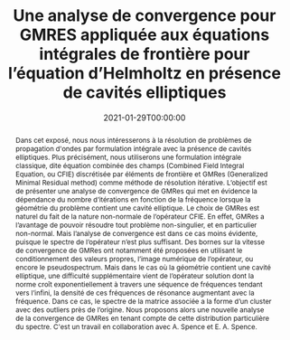 ---
title: 'Une analyse de convergence pour GMRES appliquée aux équations intégrales de frontière pour l’équation d’Helmholtz en présence de cavités elliptiques'
event: Séminaire de Modélisation et Calcul Scientifique au Laboratoire Analyse, Géométrie et Applications
event_url: https://www.math.univ-paris13.fr/laga/index.php/fr/mcs/seminaires?id=65:seminaire-d-analyse-appliquee&catid=18:seminaires-mcs

location: 'Laboratoire Analyse, Géométrie et Applications à Paris 13 (online), France'

abstract: "Dans cet exposé, nous nous intéresserons à la résolution de problèmes de propagation d'ondes par formulation intégrale avec la présence de cavités elliptiques. Plus précisément, nous utiliserons une formulation intégrale classique, dite équation combinée des champs (Combined Field Integral Equation, ou CFIE) discrétisée par éléments de frontière et GMRes (Generalized Minimal Residual method) comme méthode de résolution itérative. L’objectif est de présenter une analyse de convergence de GMRes qui met en évidence la dépendance du nombre d’itérations en fonction de la fréquence lorsque la géométrie du problème contient une cavité elliptique. Le choix de GMRes est naturel du fait de la nature non-normale de l’opérateur CFIE. En effet, GMRes a l’avantage de pouvoir résoudre tout problème non-singulier, et en particulier non-normal. Mais l’analyse de convergence est dans ce cas moins évidente, puisque le spectre de l’opérateur n’est plus suffisant. Des bornes sur la vitesse de convergence de GMRes ont notamment été proposées en utilisant le conditionnement des valeurs propres, l’image numérique de l’opérateur, ou encore le pseudospectrum. Mais dans le cas où la géométrie contient une cavité elliptique, une difficulté supplémentaire vient de l’opérateur solution dont la norme croît exponentiellement à travers une séquence de fréquences tendant vers l’infini, la densité de ces fréquences de résonance augmentant avec la fréquence. Dans ce cas, le spectre de la matrice associée a la forme d’un cluster avec des outliers près de l’origine. Nous proposons alors une nouvelle analyse de la convergence de GMRes en tenant compte de cette distribution particulière du spectre. C'est un travail en collaboration avec A. Spence et E. A. Spence."

summary: 'A new approach to study GMRes applied to Helmholtz boundary integral equation in presence of strong trapping.'

date: '2021-01-29T00:00:00'
date_end: ''
all_day: true
publishDate: '2019-02-05T00:00:00'


authors: []
tags: []
categories: 
  - other

featured: false
projects: []
slides: ''

url_pdf: ''
url_slides: ''
url_video: ''
url_code: ''
image:
  caption: ''
  focal_point: ''
---